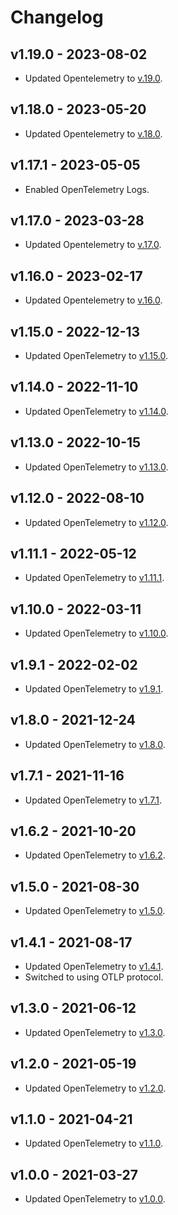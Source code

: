 # Changelog

## v1.19.0 - 2023-08-02

- Updated Opentelemetry to
  [v.19.0](https://github.com/open-telemetry/opentelemetry-python/blob/main/CHANGELOG.md#version-1190040b0-2023-07-13).

## v1.18.0 - 2023-05-20

- Updated Opentelemetry to
  [v.18.0](https://github.com/open-telemetry/opentelemetry-python/blob/main/CHANGELOG.md#version-1180039b0-2023-05-04).

## v1.17.1 - 2023-05-05

- Enabled OpenTelemetry Logs.

## v1.17.0 - 2023-03-28

- Updated Opentelemetry to
  [v.17.0](https://github.com/open-telemetry/opentelemetry-python/blob/main/CHANGELOG.md#version-1170038b0-2023-03-22).

## v1.16.0 - 2023-02-17

- Updated Opentelemetry to
  [v.16.0](https://github.com/open-telemetry/opentelemetry-python/blob/main/CHANGELOG.md#version-1160037b0-2023-02-17).

## v1.15.0 - 2022-12-13

- Updated OpenTelemetry to
  [v1.15.0](https://github.com/open-telemetry/opentelemetry-python/releases/tag/v1.15.0).

## v1.14.0 - 2022-11-10

- Updated OpenTelemetry to
  [v1.14.0](https://github.com/open-telemetry/opentelemetry-python/releases/tag/v1.14.0).

## v1.13.0 - 2022-10-15

- Updated OpenTelemetry to
  [v1.13.0](https://github.com/open-telemetry/opentelemetry-python/releases/tag/v1.13.0).

## v1.12.0 - 2022-08-10

- Updated OpenTelemetry to
  [v1.12.0](https://github.com/open-telemetry/opentelemetry-python/releases/tag/v1.12.0).

## v1.11.1 - 2022-05-12

- Updated OpenTelemetry to
  [v1.11.1](https://github.com/open-telemetry/opentelemetry-python/releases/tag/v1.11.1).

## v1.10.0 - 2022-03-11

- Updated OpenTelemetry to
  [v1.10.0](https://github.com/open-telemetry/opentelemetry-python/releases/tag/v1.10.0).

## v1.9.1 - 2022-02-02

- Updated OpenTelemetry to
  [v1.9.1](https://github.com/open-telemetry/opentelemetry-python/releases/tag/v1.9.1).

## v1.8.0 - 2021-12-24

- Updated OpenTelemetry to
  [v1.8.0](https://github.com/open-telemetry/opentelemetry-python/releases/tag/v1.8.0).

## v1.7.1 - 2021-11-16

- Updated OpenTelemetry to
  [v1.7.1](https://github.com/open-telemetry/opentelemetry-python/releases/tag/v1.7.1).

## v1.6.2 - 2021-10-20

- Updated OpenTelemetry to
  [v1.6.2](https://github.com/open-telemetry/opentelemetry-python/releases/tag/v1.6.2).

## v1.5.0 - 2021-08-30

- Updated OpenTelemetry to
  [v1.5.0](https://github.com/open-telemetry/opentelemetry-python/releases/tag/v1.5.0).

## v1.4.1 - 2021-08-17

- Updated OpenTelemetry to
  [v1.4.1](https://github.com/open-telemetry/opentelemetry-python/releases/tag/v1.4.1).
- Switched to using OTLP protocol.

## v1.3.0 - 2021-06-12

- Updated OpenTelemetry to
  [v1.3.0](https://github.com/open-telemetry/opentelemetry-python/releases/tag/v1.3.0).

## v1.2.0 - 2021-05-19

- Updated OpenTelemetry to
  [v1.2.0](https://github.com/open-telemetry/opentelemetry-python/releases/tag/v1.2.0).

## v1.1.0 - 2021-04-21

- Updated OpenTelemetry to
  [v1.1.0](https://github.com/open-telemetry/opentelemetry-python/releases/tag/v1.1.0).

## v1.0.0 - 2021-03-27

- Updated OpenTelemetry to
  [v1.0.0](https://github.com/open-telemetry/opentelemetry-python/releases/tag/v1.0.0).

